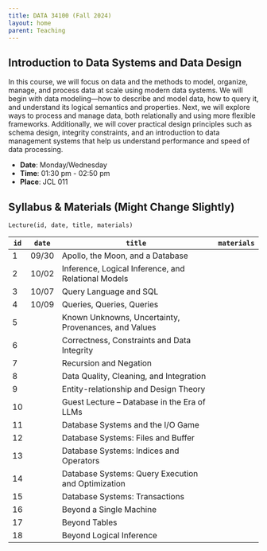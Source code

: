 ```yaml
---
title: DATA 34100 (Fall 2024)
layout: home
parent: Teaching
---
```


## Introduction to Data Systems and Data Design

In this course, we will focus on data and the methods to model, organize, manage, and process data at scale using modern data systems. We will begin with data modeling—how to describe and model data, how to query it, and understand its logical semantics and properties. Next, we will explore ways to process and manage data, both relationally and using more flexible frameworks. Additionally, we will cover practical design principles such as schema design, integrity constraints, and an introduction to data management systems that help us understand performance and speed of data processing.

- **Date**: Monday/Wednesday
- **Time**: 01:30 pm - 02:50 pm
- **Place**: JCL	011

## Syllabus & Materials (Might Change Slightly)

```
Lecture(id, date, title, materials)
```

| `id` | `date` | `title` | `materials` |
|------|--------|---------|-------------|
| 1    | 09/30  | Apollo, the Moon, and a Database |      |
| 2    | 10/02  | Inference, Logical Inference, and Relational Models |      |
| 3    | 10/07  | Query Language and SQL |      |
| 4    | 10/09  | Queries, Queries, Queries        |      |
| 5    |        | Known Unknowns, Uncertainty, Provenances, and Values |      |
| 6    |        | Correctness, Constraints and Data Integrity |      |
| 7    |        | Recursion and Negation |      |
| 8    |        | Data Quality, Cleaning, and Integration |      |
| 9    |        | Entity-relationship and Design Theory |      |
| 10   |        | Guest Lecture – Database in the Era of LLMs |      |
| 11   |        | Database Systems and the I/O Game |      |
| 12   |        | Database Systems: Files and Buffer |      |
| 13   |        | Database Systems: Indices and Operators |      |
| 14   |        | Database Systems: Query Execution and Optimization |      |
| 15   |        | Database Systems: Transactions |      |
| 16   |        | Beyond a Single Machine |      |
| 17   |        | Beyond Tables |      |
| 18   |        | Beyond Logical Inference |      |
